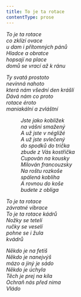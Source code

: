 ```yaml
---
title: To je ta rotace
contentType: prose
---
```


<section>

_To je ta rotace  
co zklízí ovace  
u dam i přítomných pánů  
Hladce a obratce  
hopsají na place  
domů se vrací až k ránu_

_Ty svatá prostoto  
nevinná nahoto  
která nám všední den krášlí  
Dává nám co proto  
rotace éroto  
maniakální a zvláštní_

          _Jste jako koblížek  
          na vášni smažený  
          A už jste v négližé  
          A už jste svlečený  
          do spodků do trička  
          zbude z Vás kostřička  
          Cupován na kousky  
          Milován francouzsky  
          Na roštu rozkoše  
          spálená kobliha  
          A rovnou do koše  
          budete z obliga_

_To je ta rotace  
závratné vibrace  
To je ta rotace kádrů  
Nožky se tetelí  
ručky se veselí  
pohne se i žula  
kvádrů_

_Někdo je na fetiš  
Někdo je nanejvýš  
mázo a jiný je sádo  
Někdo je úchyla  
Těch je prej na kila  
Ochraň nás před nima  
Vládo_

</section>
